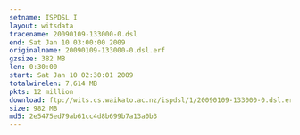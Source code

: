 ```yaml
---
setname: ISPDSL I
layout: witsdata
tracename: 20090109-133000-0.dsl
end: Sat Jan 10 03:00:00 2009
originalname: 20090109-133000-0.dsl.erf
gzsize: 382 MB
len: 0:30:00
start: Sat Jan 10 02:30:01 2009
totalwirelen: 7,614 MB
pkts: 12 million
download: ftp://wits.cs.waikato.ac.nz/ispdsl/1/20090109-133000-0.dsl.erf.gz
size: 982 MB
md5: 2e5475ed79ab61cc4d8b699b7a13a0b3
---
```

